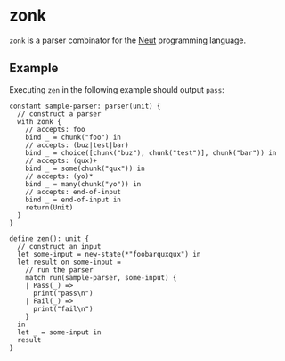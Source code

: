 # zonk

`zonk` is a parser combinator for the [Neut](https://vekatze.github.io/neut/) programming language.

## Example

Executing `zen` in the following example should output `pass`:

```neut
constant sample-parser: parser(unit) {
  // construct a parser
  with zonk {
    // accepts: foo
    bind _ = chunk("foo") in
    // accepts: (buz|test|bar)
    bind _ = choice([chunk("buz"), chunk("test")], chunk("bar")) in
    // accepts: (qux)+
    bind _ = some(chunk("qux")) in
    // accepts: (yo)*
    bind _ = many(chunk("yo")) in
    // accepts: end-of-input
    bind _ = end-of-input in
    return(Unit)
  }
}

define zen(): unit {
  // construct an input
  let some-input = new-state(*"foobarquxqux") in
  let result on some-input =
    // run the parser
    match run(sample-parser, some-input) {
    | Pass(_) =>
      print("pass\n")
    | Fail(_) =>
      print("fail\n")
    }
  in
  let _ = some-input in
  result
}
```
